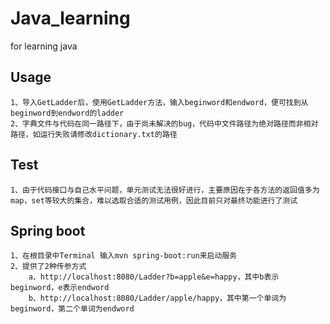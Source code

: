 # Java_learning
for learning java
## Usage
    1、导入GetLadder后，使用GetLadder方法，输入beginword和endword，便可找到从beginword到endword的ladder
    2、字典文件与代码在同一路径下，由于尚未解决的bug，代码中文件路径为绝对路径而非相对路径，如运行失败请修改dictionary.txt的路径
## Test
    1、由于代码接口与自己水平问题，单元测试无法很好进行，主要原因在于各方法的返回值多为map，set等较大的集合，难以选取合适的测试用例，因此目前只对最终功能进行了测试
## Spring boot
    1、在根目录中Terminal 输入mvn spring-boot:run来启动服务
    2、提供了2种传参方式
        a、http://localhost:8080/Ladder?b=apple&e=happy，其中b表示beginword，e表示endword
        b、http://localhost:8080/Ladder/apple/happy，其中第一个单词为beginword，第二个单词为endword 
